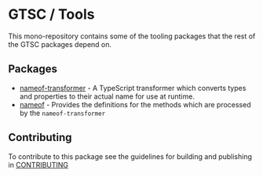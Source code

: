 # GTSC / Tools

This mono-repository contains some of the tooling packages that the rest of the GTSC packages depend on.

## Packages

- [nameof-transformer](packages/nameof-transformer/README.md) - A TypeScript transformer which converts types and properties to their actual name for use at runtime.
- [nameof](packages/nameof/README.md) - Provides the definitions for the methods which are processed by the `nameof-transformer`

## Contributing

To contribute to this package see the guidelines for building and publishing in [CONTRIBUTING](./CONTRIBUTING.md)
